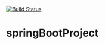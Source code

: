 [![Build Status](https://travis-ci.org/aliniribeiroo/springBootProject.svg?branch=master)](https://travis-ci.org/aliniribeiroo/springBootProject)

# springBootProject
